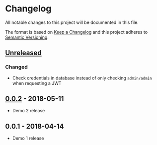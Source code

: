 # Changelog
All notable changes to this project will be documented in this file.

The format is based on [Keep a Changelog](http://keepachangelog.com/en/1.0.0/)
and this project adheres to [Semantic Versioning](http://semver.org/spec/v2.0.0.html).

## [Unreleased]
### Changed
- Check credentials in database instead of only checking `admin/admin` when requesting a JWT

## [0.0.2] - 2018-05-11
- Demo 2 release

## 0.0.1 - 2018-04-14
- Demo 1 release

[Unreleased]: https://github.com/TripleParity/docks-api/compare/0.0.2...HEAD
[0.0.2]: https://github.com/TripleParity/docks-api/compare/0.0.1...0.0.2